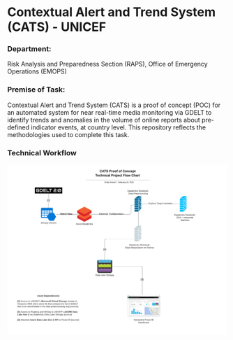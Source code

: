 # Contextual Alert and Trend System (CATS) - UNICEF

### Department: 
Risk Analysis and Preparedness Section (RAPS), Office of Emergency Operations (EMOPS)  

### Premise of Task: 
Contextual Alert and Trend System (CATS) is a proof of concept (POC) for an automated system for near real-time media monitoring via GDELT to identify trends and anomalies in the volume of online reports about pre-defined indicator events, at country level. This repository reflects the methodologies used to complete this task.

### Technical Workflow
![CATS LUCID CHART](images/CATS_technical_plan_flowchart.png)